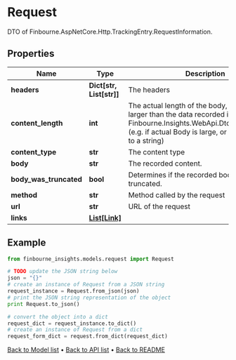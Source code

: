 # Request

DTO of Finbourne.AspNetCore.Http.TrackingEntry.RequestInformation.

## Properties
Name | Type | Description | Notes
------------ | ------------- | ------------- | -------------
**headers** | **Dict[str, List[str]]** | The headers | [optional] 
**content_length** | **int** | The actual length of the body, which may be larger than the data recorded in Finbourne.Insights.WebApi.Dtos.Request.Body  (e.g. if actual Body is large, or not convertible to a string) | [optional] 
**content_type** | **str** | The content type | [optional] 
**body** | **str** | The recorded content. | [optional] 
**body_was_truncated** | **bool** | Determines if the recorded body was truncated. | [optional] 
**method** | **str** | Method called by the request | [optional] 
**url** | **str** | URL of the request | [optional] 
**links** | [**List[Link]**](Link.md) |  | [optional] 

## Example

```python
from finbourne_insights.models.request import Request

# TODO update the JSON string below
json = "{}"
# create an instance of Request from a JSON string
request_instance = Request.from_json(json)
# print the JSON string representation of the object
print Request.to_json()

# convert the object into a dict
request_dict = request_instance.to_dict()
# create an instance of Request from a dict
request_form_dict = request.from_dict(request_dict)
```
[Back to Model list](../README.md#documentation-for-models) &#8226; [Back to API list](../README.md#documentation-for-api-endpoints) &#8226; [Back to README](../README.md)


